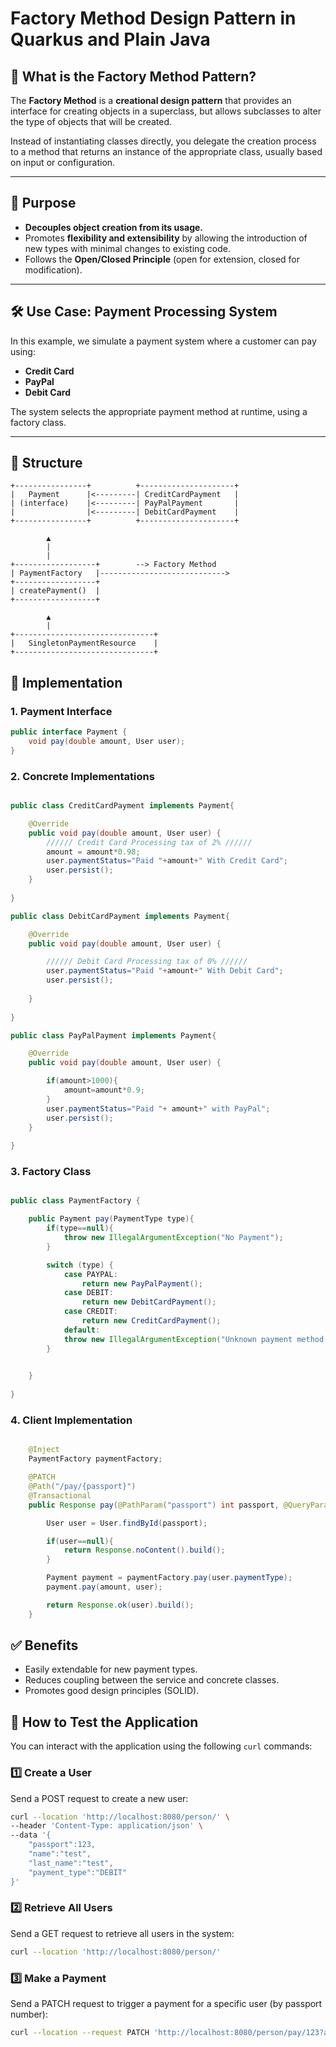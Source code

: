 # Factory Method Design Pattern in Quarkus and Plain Java

## 🧠 What is the Factory Method Pattern?

The **Factory Method** is a **creational design pattern** that provides an interface for creating objects in a superclass, but allows subclasses to alter the type of objects that will be created.

Instead of instantiating classes directly, you delegate the creation process to a method that returns an instance of the appropriate class, usually based on input or configuration.

---

## 🎯 Purpose

- **Decouples object creation from its usage.**
- Promotes **flexibility and extensibility** by allowing the introduction of new types with minimal changes to existing code.
- Follows the **Open/Closed Principle** (open for extension, closed for modification).

---

## 🛠 Use Case: Payment Processing System

In this example, we simulate a payment system where a customer can pay using:
- **Credit Card**
- **PayPal**
- **Debit Card**

The system selects the appropriate payment method at runtime, using a factory class.

---

## 🧩 Structure

``` 
+----------------+          +---------------------+
|   Payment      |<---------| CreditCardPayment   |
| (interface)    |<---------| PayPalPayment       |
|                |<---------| DebitCardPayment    |
+----------------+          +---------------------+

        ▲
        |
        |
+------------------+        --> Factory Method
| PaymentFactory   |---------------------------->
+------------------+
| createPayment()  |
+------------------+

        ▲
        |
+-------------------------------+
|   SingletonPaymentResource    |
+-------------------------------+
```


## 🧪 Implementation

### 1. Payment Interface

```java
public interface Payment {
    void pay(double amount, User user);
}
```

### 2. Concrete Implementations

```java

public class CreditCardPayment implements Payment{

    @Override
    public void pay(double amount, User user) {
        ////// Credit Card Processing tax of 2% //////
        amount = amount*0.98;
        user.paymentStatus="Paid "+amount+" With Credit Card";
        user.persist();
    }
    
}

public class DebitCardPayment implements Payment{

    @Override
    public void pay(double amount, User user) {

        ////// Debit Card Processing tax of 0% //////
        user.paymentStatus="Paid "+amount+" With Debit Card";
        user.persist();
        
    }
    
}

public class PayPalPayment implements Payment{

    @Override
    public void pay(double amount, User user) {

        if(amount>1000){
            amount=amount*0.9;
        }
        user.paymentStatus="Paid "+ amount+" with PayPal";
        user.persist();
    }
    
}

```

### 3. Factory Class

```java

public class PaymentFactory {

    public Payment pay(PaymentType type){
        if(type==null){
            throw new IllegalArgumentException("No Payment");
        }

        switch (type) {
            case PAYPAL:
                return new PayPalPayment();
            case DEBIT:
                return new DebitCardPayment();
            case CREDIT:
                return new CreditCardPayment();
            default:
            throw new IllegalArgumentException("Unknown payment method: " + type);
        }

        
    }
    
}

```

### 4. Client Implementation 

``` java

    @Inject
    PaymentFactory paymentFactory;

    @PATCH
    @Path("/pay/{passport}")
    @Transactional
    public Response pay(@PathParam("passport") int passport, @QueryParam("amount") double amount){

        User user = User.findById(passport);

        if(user==null){
            return Response.noContent().build();
        }

        Payment payment = paymentFactory.pay(user.paymentType);
        payment.pay(amount, user);

        return Response.ok(user).build();
    }

```

## ✅ Benefits

- Easily extendable for new payment types.
- Reduces coupling between the service and concrete classes.
- Promotes good design principles (SOLID).

## 🧪 How to Test the Application

You can interact with the application using the following `curl` commands:

### 1️⃣ Create a User

Send a POST request to create a new user:

```bash
curl --location 'http://localhost:8080/person/' \
--header 'Content-Type: application/json' \
--data '{
    "passport":123,
    "name":"test",
    "last_name":"test",
    "payment_type":"DEBIT"
}'
```

### 2️⃣ Retrieve All Users

Send a GET request to retrieve all users in the system:

```bash
curl --location 'http://localhost:8080/person/'
```

### 3️⃣ Make a Payment

Send a PATCH request to trigger a payment for a specific user (by passport number):

```bash
curl --location --request PATCH 'http://localhost:8080/person/pay/123?amount=200'
```



